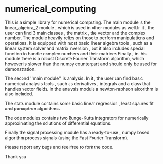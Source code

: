 # numerical_computing
This is a simple library for numerical computing. 
The main module is the linear_algebra_2 module , which is used in other modules as well.In it , the user can find 3 main classes , the matrix , the vector and the complex number.
The module heavily relies on those to perform manipulations and operations. It is equipped with most basic linear algebra tools , such as a linear system solver and matrix inversion , but it also includes special function to handle complex numbers and their matrices.Finally , in this module there is a robust Discrete Fourier Transform algorithm, which however is slower than the numpy counterpart and should only be used for demonstration.

The second ''main module'' is analysis. In it , the user can find basic numerical analysis tools , such as derivatives , integrals and a class that handles vector fields. In the analysis module a newton-raphson algorithm is also included.

The stats module contains some basic linear regression , least sqaures fit and perceptron algorithms.

The ode modules contains two Runge-Kutta integrators for numerically approximating the solutions of differential equations.

Finally the signal processing module has a ready-to-use , numpy based algorithm process signals (using the Fast Fourier Transform).

Please report any bugs and feel free to fork the code.

Thank you 


